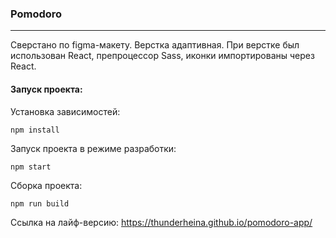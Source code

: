### Pomodoro
------------
Сверстано по figma-макету. Верстка адаптивная. При верстке был использован React, препроцессор Sass, иконки импортированы через React.

#### Запуск проекта:
Установка зависимостей:

`npm install`

Запуск проекта в режиме разработки:

`npm start`

Сборка проекта:

`npm run build`

Ссылка на лайф-версию:
https://thunderheina.github.io/pomodoro-app/